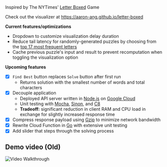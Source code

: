Inspired by The NYTimes' [Letter Boxed](https://www.nytimes.com/puzzles/letter-boxed) Game

Check out the visualizer at https://aaron-ang.github.io/letter-boxed

**Current features/optimizations**

- Dropdown to customize visualization delay duration
- Reduce tail latency for randomly-generated puzzles by choosing from the [top 17 most frequent letters](https://www3.nd.edu/~busiforc/handouts/cryptography/letterfrequencies.html)
- Cache previous puzzle's input and result to prevent recomputation when toggling the visualization option

**Upcoming features**

- [x] `Find Best` button replaces `Solve` button after first run
  - Returns solution with the smallest number of words and total characters
- [x] Decouple application
  - Deployed API server written in [Node.js](cloud/node) on [Google Cloud](https://cloud.google.com/functions)
  - Unit testing with [Mocha](https://mochajs.org/), [Sinon](https://sinonjs.org/), and [C8](https://github.com/bcoe/c8)
  - **Tradeoff:** significant reduction in client RAM and CPU load in exchange for slightly increased response time
- [x] Compress response payload using [Gzip](https://www.gnu.org/software/gzip/) to minimize network bandwidth
- [x] Rewrite Cloud Function in [Go](cloud/go) with extensive unit testing
- [x] Add slider that steps through the solving process

## Demo video (Old)

<img src='walkthrough.gif' title='Video Walkthrough' width='' alt='Video Walkthrough' />
